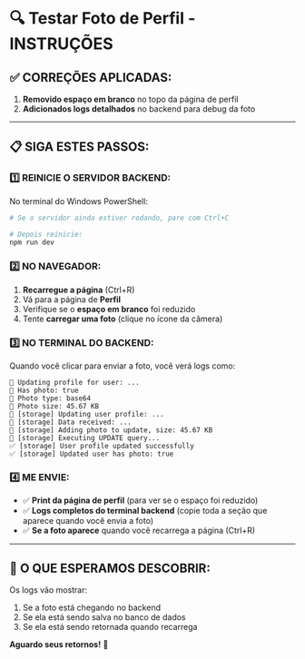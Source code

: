 # 🔍 Testar Foto de Perfil - INSTRUÇÕES

## ✅ **CORREÇÕES APLICADAS:**

1. **Removido espaço em branco** no topo da página de perfil
2. **Adicionados logs detalhados** no backend para debug da foto

---

## 📋 **SIGA ESTES PASSOS:**

### **1️⃣ REINICIE O SERVIDOR BACKEND:**

No terminal do Windows PowerShell:

```powershell
# Se o servidor ainda estiver rodando, pare com Ctrl+C

# Depois reinicie:
npm run dev
```

### **2️⃣ NO NAVEGADOR:**

1. **Recarregue a página** (Ctrl+R)
2. Vá para a página de **Perfil**
3. Verifique se o **espaço em branco** foi reduzido
4. Tente **carregar uma foto** (clique no ícone da câmera)

### **3️⃣ NO TERMINAL DO BACKEND:**

Quando você clicar para enviar a foto, você verá logs como:

```
📝 Updating profile for user: ...
📝 Has photo: true
📝 Photo type: base64
📝 Photo size: 45.67 KB
📝 [storage] Updating user profile: ...
📝 [storage] Data received: ...
📝 [storage] Adding photo to update, size: 45.67 KB
📝 [storage] Executing UPDATE query...
✅ [storage] User profile updated successfully
✅ [storage] Updated user has photo: true
```

### **4️⃣ ME ENVIE:**

- ✅ **Print da página de perfil** (para ver se o espaço foi reduzido)
- ✅ **Logs completos do terminal backend** (copie toda a seção que aparece quando você envia a foto)
- ✅ **Se a foto aparece** quando você recarrega a página (Ctrl+R)

---

## 🎯 **O QUE ESPERAMOS DESCOBRIR:**

Os logs vão mostrar:
1. Se a foto está chegando no backend
2. Se ela está sendo salva no banco de dados
3. Se ela está sendo retornada quando recarrega

**Aguardo seus retornos!** 🚀

